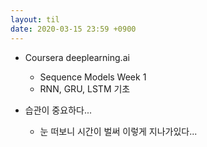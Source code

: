 ```yaml
---
layout: til
date: 2020-03-15 23:59 +0900
---
```


* Coursera deeplearning.ai
  * Sequence Models Week 1
  * RNN, GRU, LSTM 기초

* 습관이 중요하다...
  * 눈 떠보니 시간이 벌써 이렇게 지나가있다...